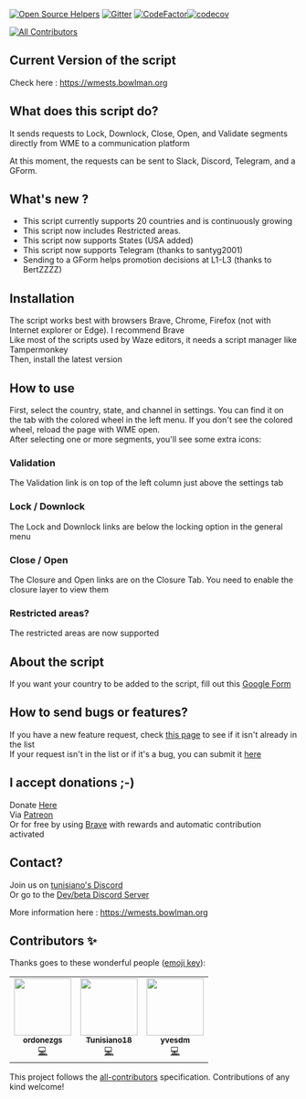 [![Open Source Helpers](https://www.codetriage.com/tunisiano187/wme-send-to-slack/badges/users.svg)](https://www.codetriage.com/tunisiano187/wme-send-to-slack) [![Gitter](https://badges.gitter.im/Tunisiano18/community.svg)](https://gitter.im/Tunisiano18/community?utm_source=badge&utm_medium=badge&utm_campaign=pr-badge) [![CodeFactor](https://www.codefactor.io/repository/github/tunisiano187/wme-send-to-slack/badge)](https://www.codefactor.io/repository/github/tunisiano187/wme-send-to-slack)[![codecov](https://codecov.io/gh/tunisiano187/WME-send-to-slack/branch/beta/graph/badge.svg?token=gvyCs8IUtB)](https://codecov.io/gh/tunisiano187/WME-send-to-slack)
<!-- ALL-CONTRIBUTORS-BADGE:START - Do not remove or modify this section -->
[![All Contributors](https://img.shields.io/badge/all_contributors-3-orange.svg?style=flat-square)](#contributors-)
<!-- ALL-CONTRIBUTORS-BADGE:END -->

## Current Version of the script ##
Check here : https://wmests.bowlman.org

## What does this script do?
It sends requests to Lock, Downlock, Close, Open, and Validate segments directly from WME to a communication platform  

At this moment, the requests can be sent to Slack, Discord, Telegram, and a GForm.

## What's new ?
* This script currently supports 20 countries and is continuously growing
* This script now includes Restricted areas.
* This script now supports States (USA added)
* This script now supports Telegram (thanks to santyg2001)
* Sending to a GForm helps promotion decisions at L1-L3 (thanks to BertZZZZ)

## Installation
The script works best with browsers Brave, Chrome, Firefox (not with Internet explorer or Edge). I recommend Brave  
Like most of the scripts used by Waze editors, it needs a script manager like Tampermonkey   
Then, install the latest version

## How to use
First, select the country, state, and channel in settings. You can find it on the tab with the colored wheel in the left menu. If you don't see the colored wheel, reload the page with WME open.  
After selecting one or more segments, you'll see some extra icons:

### Validation
The Validation link is on top of the left column just above the settings tab

### Lock / Downlock
The Lock and Downlock links are below the locking option in the general menu

### Close / Open
The Closure and Open links are on the Closure Tab. You need to enable the closure layer to view them

### Restricted areas?
The restricted areas are now supported

## About the script 
If you want your country to be added to the script, fill out this [Google Form](https://forms.gle/gjWajvFdXu3kRwoS8)

## How to send bugs or features?

If you have a new feature request, check [this page](https://github.com/tunisiano187/WME-send-to-slack/issues) to see if it isn't already in the list  
If your request isn't in the list or if it's a bug, you can submit it [here](https://github.com/tunisiano187/WME-send-to-slack/issues/new/choose)

## I accept donations ;-)
Donate [Here](https://ko-fi.com/tunisiano)  
Via [Patreon](https://www.patreon.com/bePatron?u=39585820)  
Or for free by using [Brave](https://brave.com/?ref=bow320) with rewards and automatic contribution activated

## Contact?
Join us on [tunisiano's Discord](https://discord.gg/RqRCGS3)  
Or go to the [Dev/beta Discord Server](https://discord.gg/JWEMXwF)  

More information here : https://wmests.bowlman.org

## Contributors ✨

Thanks goes to these wonderful people ([emoji key](https://allcontributors.org/docs/en/emoji-key)):

<!-- ALL-CONTRIBUTORS-LIST:START - Do not remove or modify this section -->
<!-- prettier-ignore-start -->
<!-- markdownlint-disable -->
<table>
  <tr>
    <td align="center"><a href="https://github.com/ordonezgs"><img src="https://avatars3.githubusercontent.com/u/17103864?v=4?s=100" width="100px;" alt=""/><br /><sub><b>ordonezgs</b></sub></a><br /><a href="https://github.com/tunisiano187/WME-send-to-slack/commits?author=ordonezgs" title="Code">💻</a></td>
    <td align="center"><a href="https://www.bowlman.org"><img src="https://avatars2.githubusercontent.com/u/6095739?v=4?s=100" width="100px;" alt=""/><br /><sub><b>Tunisiano18</b></sub></a><br /><a href="https://github.com/tunisiano187/WME-send-to-slack/commits?author=tunisiano187" title="Code">💻</a></td>
    <td align="center"><a href="https://github.com/yvesdm"><img src="https://avatars.githubusercontent.com/u/1426956?v=4?s=100" width="100px;" alt=""/><br /><sub><b>yvesdm</b></sub></a><br /><a href="https://github.com/tunisiano187/WME-send-to-slack/commits?author=yvesdm" title="Code">💻</a></td>
  </tr>
</table>

<!-- markdownlint-restore -->
<!-- prettier-ignore-end -->

<!-- ALL-CONTRIBUTORS-LIST:END -->

This project follows the [all-contributors](https://github.com/all-contributors/all-contributors) specification. Contributions of any kind welcome!
